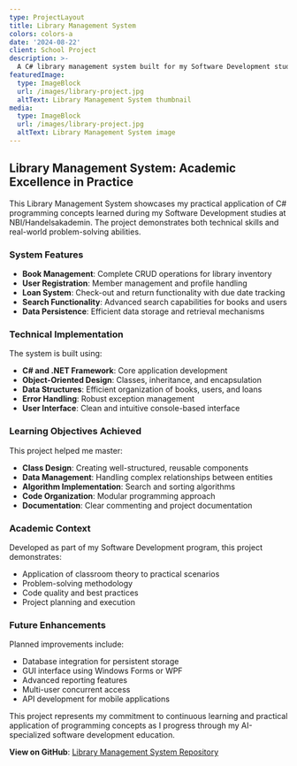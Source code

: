 ```yaml
---
type: ProjectLayout
title: Library Management System
colors: colors-a
date: '2024-08-22'
client: School Project
description: >-
  A C# library management system built for my Software Development studies. Features book tracking, user management, and loan functionality.
featuredImage:
  type: ImageBlock
  url: /images/library-project.jpg
  altText: Library Management System thumbnail
media:
  type: ImageBlock
  url: /images/library-project.jpg
  altText: Library Management System image
---
```


## Library Management System: Academic Excellence in Practice

This Library Management System showcases my practical application of C# programming concepts learned during my Software Development studies at NBI/Handelsakademin. The project demonstrates both technical skills and real-world problem-solving abilities.

### System Features

- **Book Management**: Complete CRUD operations for library inventory
- **User Registration**: Member management and profile handling
- **Loan System**: Check-out and return functionality with due date tracking
- **Search Functionality**: Advanced search capabilities for books and users
- **Data Persistence**: Efficient data storage and retrieval mechanisms

### Technical Implementation

The system is built using:
- **C# and .NET Framework**: Core application development
- **Object-Oriented Design**: Classes, inheritance, and encapsulation
- **Data Structures**: Efficient organization of books, users, and loans
- **Error Handling**: Robust exception management
- **User Interface**: Clean and intuitive console-based interface

### Learning Objectives Achieved

This project helped me master:
- **Class Design**: Creating well-structured, reusable components
- **Data Management**: Handling complex relationships between entities
- **Algorithm Implementation**: Search and sorting algorithms
- **Code Organization**: Modular programming approach
- **Documentation**: Clear commenting and project documentation

### Academic Context

Developed as part of my Software Development program, this project demonstrates:
- Application of classroom theory to practical scenarios
- Problem-solving methodology
- Code quality and best practices
- Project planning and execution

### Future Enhancements

Planned improvements include:
- Database integration for persistent storage
- GUI interface using Windows Forms or WPF
- Advanced reporting features
- Multi-user concurrent access
- API development for mobile applications

This project represents my commitment to continuous learning and practical application of programming concepts as I progress through my AI-specialized software development education.

**View on GitHub**: [Library Management System Repository](https://github.com/ManaInfectedRP/Library)